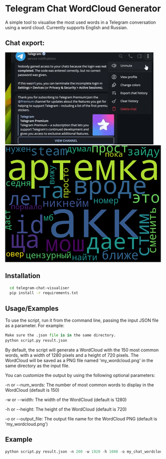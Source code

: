 
# Telegram Chat WordCloud Generator


A simple tool to visualise the most used words in a Telegram conversation using a word cloud.
Currently supports English and Russian.

## Chat export:
![](https://github.com/YungDrizzyAP/telegram-chat-visualiser/blob/main/demo.gif)![](https://github.com/YungDrizzyAP/telegram-chat-visualiser/blob/main/example.png)
## Installation



```bash
  cd telegram-chat-visualiser
  pip install -r requirements.txt
```
    


## Usage/Examples
To use the script, run it from the command line, passing the input JSON file as a parameter. For example:
```python
Make sure the .json file is in the same directory.
python script.py result.json
```
By default, the script will generate a WordCloud with the 150 most common words, with a width of 1280 pixels and a height of 720 pixels. The WordCloud will be saved as a PNG file named 'my_wordcloud.png' in the same directory as the input file.

You can customize the output by using the following optional parameters:

-n or --num_words: The number of most common words to display in the WordCloud (default is 150)

-w or --width: The width of the WordCloud (default is 1280)

-h or --height: The height of the WordCloud (default is 720)

-o or --output_file: The output file name for the WordCloud PNG (default is 'my_wordcloud.png')

## Example
```python
python script.py result.json -n 200 -w 1920 -h 1080 -o my_chat_wordcloud.png

```
